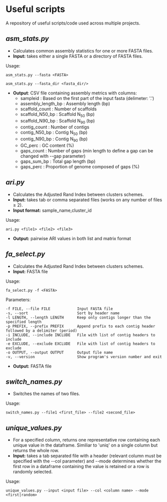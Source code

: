 # Useful scripts

A repository of useful scripts/code used across multiple projects.

## *asm_stats.py*
- Calculates common assembly statistics for one or more FASTA files.
- **Input:** takes either a single FASTA or a directory of FASTA files.

Usage:
  ```
  asm_stats.py --fasta <FASTA>

  asm_stats.py --fasta_dir <fasta_dir/>
  ```
* **Output**: CSV file containing assembly metrics with columns:
  * sampleid : Based on the first part of the input fasta (delimeter: '.')
  * assembly_length_bp : Assembly length (bp)
  * scaffold_count : Number of scaffolds
  * scaffold_N50_bp : Scaffold N<sub>50</sub> (bp)
  * scaffold_N90_bp : Scaffold N<sub>90</sub> (bp)
  * contig_count : Number of contigs
  * contig_N50_bp : Contig N<sub>50</sub> (bp)
  * contig_N90_bp : Contig N<sub>90</sub> (bp)
  * GC_perc : GC content (%)
  * gaps_count : Number of gaps (min length to define a gap can be changed with --gap parameter)
  * gaps_sum_bp : Total gap length (bp)
  * gaps_perc : Proportion of genome composed of gaps (%)

## *ari.py*
- Calculates the Adjusted Rand Index between clusters schemes.
- **Input:** takes tab or comma separated files (works on any number of files ≥ 2).
- **Input format:** sample_name,cluster_id 

Usage:
  ```
  ari.py <file1> <file2> <file3>
  ```
- **Output:** pairwise ARI values in both list and matrix format
## *fa_select.py*
- Calculates the Adjusted Rand Index between clusters schemes.
- **Input:** FASTA file

Usage:
  ```
  fa_select.py -f <FASTA>
  ```
Parameters:
  ```
  -f FILE, --file FILE            Input FASTA file
  -s, --sort                      Sort by header name
  -l LENGTH, --length LENGTH      Keep only contigs longer than the specified length
  -p PREFIX, --prefix PREFIX      Append prefix to each contig header followed by a delimiter (period)
  -i INCLUDE, --include INCLUDE   File with list of contig headers to include
  -e EXCLUDE, --exclude EXCLUDE   File with list of contig headers to exclude
  -o OUTPUT, --output OUTPUT      Output file name
  -v, --version                   Show program's version number and exit
  ```
- **Output:** FASTA file

## *switch_names.py*
- Switches the names of two files.
  
Usage:
  ```
  switch_names.py --file1 <first_file> --file2 <second_file>
  ```
## *unique_values.py*
- For a specified column, returns one representative row containing each unique value in the dataframe. Similiar to 'uniq' on a single column but returns the whole row. 
- **Input:** takes a tab separated file with a header (relevant column must be specified with the --col parameter) and --mode determines whether the first row in a dataframe containing the value is retained or a row is randomly selected.

Usage:
  ```
  unique_values.py --input <input file> --col <column name> --mode <first|random>
  ```
















